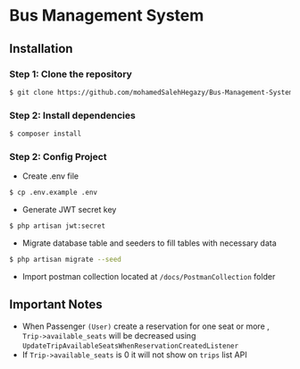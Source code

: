 # Bus Management System 
## Installation
### Step 1: Clone the repository
```bash
$ git clone https://github.com/mohamedSalehHegazy/Bus-Management-System.git
```
### Step 2: Install dependencies
```bash
$ composer install
```
### Step 2: Config Project
- Create .env file 
```bash
$ cp .env.example .env
```
- Generate JWT secret key
```bash
$ php artisan jwt:secret
```
- Migrate database table and seeders to fill tables with necessary data
```bash
$ php artisan migrate --seed
```
- Import postman collection located at `/docs/PostmanCollection` folder

## Important Notes
- When Passenger `(User)` create a reservation for one seat or more , `Trip->available_seats` will be decreased using `UpdateTripAvailableSeatsWhenReservationCreatedListener` 
- If `Trip->available_seats` is 0 it will not show on `trips` list API